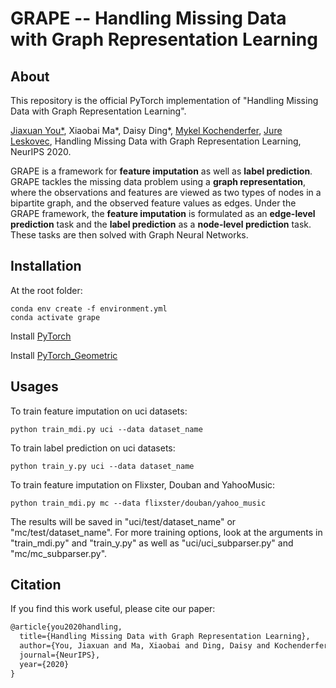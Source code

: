 GRAPE -- Handling Missing Data with Graph Representation Learning
===============================================================================

About
-----
This repository is the official PyTorch implementation of "Handling Missing Data with Graph Representation Learning".

[Jiaxuan You*](https://cs.stanford.edu/~jiaxuan/), Xiaobai Ma\*, Daisy Ding*, [Mykel Kochenderfer](https://mykel.kochenderfer.com/), [Jure Leskovec](https://cs.stanford.edu/people/jure/index.html), Handling Missing Data with Graph Representation Learning, NeurIPS 2020.

GRAPE is a framework for __feature imputation__ as well as __label prediction__. GRAPE tackles the missing data problem using a __graph representation__, where the observations and features are viewed as two types of nodes in a bipartite graph, and the observed feature values as edges. Under the GRAPE framework, the __feature imputation__ is formulated as an __edge-level prediction__ task and the __label prediction__ as a __node-level prediction__ task. These tasks are then solved with Graph Neural Networks.

Installation
------------
At the root folder:
```console
conda env create -f environment.yml
conda activate grape
```

Install [PyTorch](https://pytorch.org/)

Install [PyTorch_Geometric](https://rusty1s.github.io/pytorch_geometric/build/html/notes/installation.html)

Usages
------

To train feature imputation on uci datasets:
```console
python train_mdi.py uci --data dataset_name
```

To train label prediction on uci datasets:
```console
python train_y.py uci --data dataset_name
```

To train feature imputation on Flixster, Douban and YahooMusic:
```console
python train_mdi.py mc --data flixster/douban/yahoo_music
```

The results will be saved in "uci/test/dataset_name" or "mc/test/dataset_name". For more training options, look at the arguments in "train_mdi.py" and "train_y.py" as well as "uci/uci_subparser.py" and "mc/mc_subparser.py".

## Citation
If you find this work useful, please cite our paper:
```latex
@article{you2020handling,
  title={Handling Missing Data with Graph Representation Learning},
  author={You, Jiaxuan and Ma, Xiaobai and Ding, Daisy and Kochenderfer, Mykel and Leskovec, Jure},
  journal={NeurIPS},
  year={2020}
}
